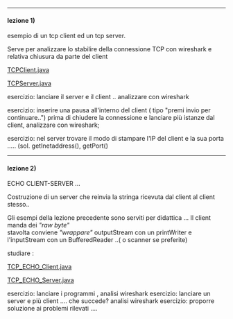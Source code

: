 --------------------------
#### lezione 1)

esempio di un tcp client ed un tcp server.

Serve per analizzare  lo stabilire della connessione TCP con wireshark e relativa chiusura da parte del client

[TCPClient.java](TCPClient.java)

[TCPServer.java](TCPServer.java)

esercizio: lanciare il server e il client .. analizzare con wireshark

esercizio: inserire una pausa all'interno del client ( tipo "premi invio per continuare..") prima di chiudere la connessione
e lanciare più istanze dal client, analizzare con wireshark;

esercizio: nel server trovare il modo di stampare l'IP del client e la sua porta .....
(sol.  getInetaddress(), getPort()

--------------------------------
#### lezione 2)

ECHO CLIENT-SERVER ...

Costruzione di un server che reinvia la stringa ricevuta dal client al client stesso..

Gli esempi della lezione precedente sono serviti per didattica ...
Il client manda dei _"raw byte"_  
stavolta conviene _"wrappare"_ outputStream con un printWriter e l'inputStream con un BufferedReader ..( o scanner se preferite)

studiare :

[TCP_ECHO_Client.java](TCP_ECHO_Client.java)

[TCP_ECHO_Server.java](TCP_ECHO_Server.java)


esercizio: lanciare i programmi , analisi wireshark
esercizio: lanciare un server e più client .... che succede?  analisi wireshark 
esercizio: proporre soluzione ai problemi rilevati ....

